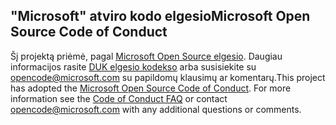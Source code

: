 ## <a name="microsoft-open-source-code-of-conduct"></a><span data-ttu-id="57742-101">"Microsoft" atviro kodo elgesio</span><span class="sxs-lookup"><span data-stu-id="57742-101">Microsoft Open Source Code of Conduct</span></span>
<span data-ttu-id="57742-p101">Šį projektą priėmė, pagal [Microsoft Open Source elgesio](https://opensource.microsoft.com/codeofconduct/). Daugiau informacijos rasite [DUK elgesio kodekso](https://opensource.microsoft.com/codeofconduct/faq/) arba susisiekite su [opencode@microsoft.com](mailto:opencode@microsoft.com) su papildomų klausimų ar komentarų.</span><span class="sxs-lookup"><span data-stu-id="57742-p101">This project has adopted the [Microsoft Open Source Code of Conduct](https://opensource.microsoft.com/codeofconduct/). For more information see the [Code of Conduct FAQ](https://opensource.microsoft.com/codeofconduct/faq/) or contact [opencode@microsoft.com](mailto:opencode@microsoft.com) with any additional questions or comments.</span></span>